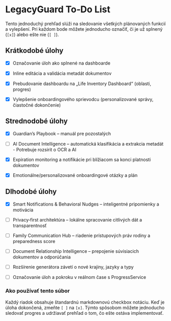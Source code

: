 # LegacyGuard To‑Do List

Tento jednoduchý prehľad slúži na sledovanie všetkých plánovaných funkcií a vylepšení. Pri každom bode môžete jednoducho označiť, či je už splnený (`[x]`) alebo ešte nie (`[ ]`).

## Krátkodobé úlohy

-   [X] Označovanie úloh ako splnené na dashboarde

-   [X] Inline editácia a validácia metadát dokumentov

-   [X] Prebudovanie dashboardu na „Life Inventory Dashboard“ (oblasti, progres)

-   [X] Vylepšenie onboardingového sprievodcu (personalizované správy, čiastočné dokončenie)

## Strednodobé úlohy

-   [X] Guardian’s Playbook – manuál pre pozostalých

-   [ ] AI Document Intelligence – automatická klasifikácia a extrakcia metadát - Potrebuje rozsirit o OCR a AI

-   [X] Expiration monitoring a notifikácie pri blížiacom sa konci platnosti dokumentov

-   [X] Emotionálne/personalizované onboardingové otázky a plán

## Dlhodobé úlohy

-   [X] Smart Notifications & Behavioral Nudges – inteligentné pripomienky a motivácia

-   [ ] Privacy‑first architektúra – lokálne spracovanie citlivých dát a transparentnosť

-   [ ] Family Communication Hub – riadenie prístupových práv rodiny a preparedness score

-   [ ] Document Relationship Intelligence – prepojenie súvisiacich dokumentov a odporúčania

-   [ ] Rozšírenie generátora závetí o nové krajiny, jazyky a typy

-   [ ] Označovanie úloh a pokroku v reálnom čase s ProgressService

### Ako používať tento súbor

Každý riadok obsahuje štandardnú markdownovú checkbox notáciu. Keď je úloha dokončená, zmeňte `[ ]` na `[x]`. Týmto spôsobom môžete jednoducho sledovať progres a udržiavať prehľad o tom, čo ešte ostáva implementovať.
